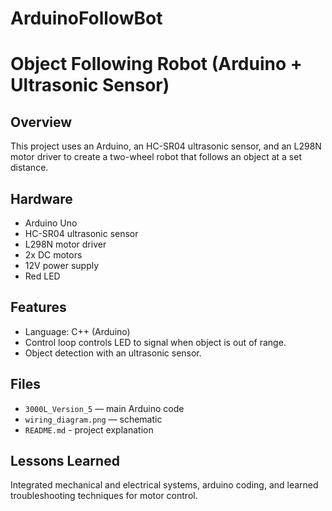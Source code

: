 # ArduinoFollowBot
# Object Following Robot (Arduino + Ultrasonic Sensor)

## Overview
This project uses an Arduino, an HC-SR04 ultrasonic sensor, and an L298N motor driver to create a two-wheel robot that follows an object at a set distance.

## Hardware
- Arduino Uno
- HC-SR04 ultrasonic sensor
- L298N motor driver
- 2x DC motors
- 12V power supply
- Red LED

## Features
- Language: C++ (Arduino)
- Control loop controls LED to signal when object is out of range.
- Object detection with an ultrasonic sensor. 

## Files
- `3000L_Version_5` — main Arduino code  
- `wiring_diagram.png` — schematic
- `README.md` - project explanation

## Lessons Learned
Integrated mechanical and electrical systems, arduino coding, and learned troubleshooting techniques for motor control.
